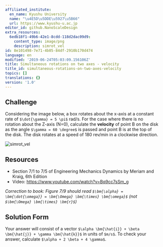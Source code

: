 ```yaml
---
affiliated_institute:
  en_name: Kyushu University
  name: "\u4E5D\u5DDE\u5927\u5B66"
  url: https://www.kyushu-u.ac.jp
editor_id: github.NanoScaleDesign
extra_resources:
  6edb18f1-49b6-42e1-8cdd-118d2dac09d9:
    content_type: image/png
    description: simrot_vel
id: 8e101498-7e71-4b05-84df-2910b170d474
language: en
modified: '2019-06-24T05:03:09.156106Z'
title: Simultaneous rotations on two axes - velocity
title_id: simultaneous-rotations-on-two-axes-velocity
topics: []
translations: {}
version: '1.0'
---
```


## Challenge
Considering the image below, a box rotates about the x-axis at a constant rate of `$\dot{\gamma} = 5 \pi$` rad/s. For the case where there is no rotation about the Z-axis (N=0), calculate the **velocity** of point B on the disk as the angle `$\gamma = 60 \degree$` is passed and point B is at the top of the disk. The disk rotates at a speed of 180 rev/min in a clockwise direction.

![simrot_vel](/api/v0/teachers/github.NanoScaleDesign/resources/public/6edb18f1-49b6-42e1-8cdd-118d2dac09d9.png/6edb18f1-49b6-42e1-8cdd-118d2dac09d9.png)

## Resources
- Section 7/1 to 7/5 of Engineering Mechanics Dynamics by Meriam and Kraig, 6th Edition
- Video: https://www.youtube.com/watch?v=Bq9cc7sSm_g

*Correction to book: Figure 7/9 should read `$\bm{\alpha} = \bm{\dot{\omega}} = \bm{\Omega} \bm{\times} \bm{\omega}$` (not `$\bm{\Omega} \bm{\times} \bm{r}$`)*

## Solution Form
Your answer will consist of a vector `$\alpha \bm{\hat{i}} + \beta \bm{\hat{j}} + \gamma \bm{\hat{k}}$` in units of `$m/s$`.
To check your answer, calculate `$\alpha + 2 \beta + 4 \gamma$`.
